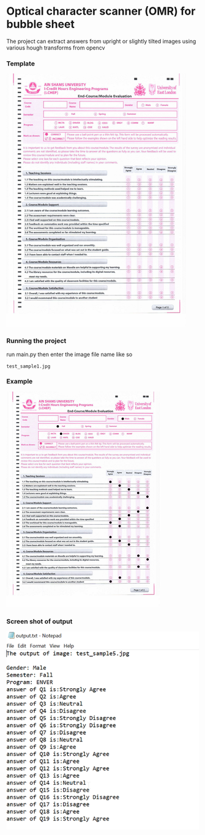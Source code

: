 # Optical character scanner (OMR) for bubble sheet
The project can extract answers from upright or slightly tilted images using various hough transforms from opencv
### Template
![](doc.png)
### Running the project
run main.py then enter the image file name like so
```
test_sample1.jpg
```
### Example
![](test_sample5%20resized.png)
### Screen shot of output
![](output.png)
